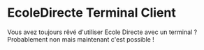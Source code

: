 # EcoleDirecte Terminal Client
Vous avez toujours rêvé d'utiliser Ecole Directe avec un terminal ? Probablement non mais maintenant c'est possible ! 